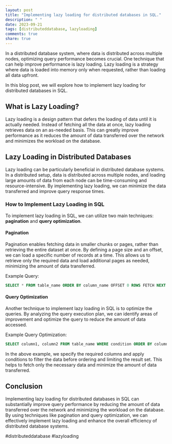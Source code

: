 ```yaml
---
layout: post
title: "Implementing lazy loading for distributed databases in SQL."
description: " "
date: 2023-09-21
tags: [distributeddatabase, lazyloading]
comments: true
share: true
---
```


In a distributed database system, where data is distributed across multiple nodes, optimizing query performance becomes crucial. One technique that can help improve performance is lazy loading. Lazy loading is a strategy where data is loaded into memory only when requested, rather than loading all data upfront.

In this blog post, we will explore how to implement lazy loading for distributed databases in SQL.

## What is Lazy Loading?

Lazy loading is a design pattern that defers the loading of data until it is actually needed. Instead of fetching all the data at once, lazy loading retrieves data on an as-needed basis. This can greatly improve performance as it reduces the amount of data transferred over the network and minimizes the workload on the database.

## Lazy Loading in Distributed Databases

Lazy loading can be particularly beneficial in distributed database systems. In a distributed setup, data is distributed across multiple nodes, and loading large amounts of data from each node can be time-consuming and resource-intensive. By implementing lazy loading, we can minimize the data transferred and improve query response times.

### How to Implement Lazy Loading in SQL

To implement lazy loading in SQL, we can utilize two main techniques: **pagination** and **query optimization**.

#### Pagination

Pagination enables fetching data in smaller chunks or pages, rather than retrieving the entire dataset at once. By defining a page size and an offset, we can load a specific number of records at a time. This allows us to retrieve only the required data and load additional pages as needed, minimizing the amount of data transferred.

Example Query:
```sql
SELECT * FROM table_name ORDER BY column_name OFFSET 0 ROWS FETCH NEXT 10 ROWS ONLY;
```

#### Query Optimization

Another technique to implement lazy loading in SQL is to optimize the queries. By analyzing the query execution plan, we can identify areas of improvement and optimize the query to reduce the amount of data accessed.

Example Query Optimization:
```sql
SELECT column1, column2 FROM table_name WHERE condition ORDER BY column1 LIMIT 100;
```

In the above example, we specify the required columns and apply conditions to filter the data before ordering and limiting the result set. This helps to fetch only the necessary data and minimize the amount of data transferred.

## Conclusion

Implementing lazy loading for distributed databases in SQL can substantially improve query performance by reducing the amount of data transferred over the network and minimizing the workload on the database. By using techniques like pagination and query optimization, we can effectively implement lazy loading and enhance the overall efficiency of distributed database systems.

#distributeddatabase #lazyloading